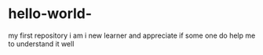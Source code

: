# hello-world-
my first repository i am i new learner and appreciate if some one do help me to understand it well

